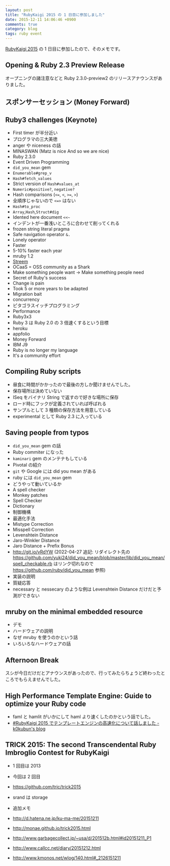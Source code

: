 ```yaml
---
layout: post
title: "RubyKaigi 2015 の 1 日目に参加しました"
date: 2015-12-11 14:06:46 +0900
comments: true
category: blog
tags: ruby event
---
```

[RubyKaigi 2015](http://rubykaigi.org/2015 "RubyKaigi 2015") の 1 日目に参加したので、そのメモです。

<!--more-->

## Opening & Ruby 2.3 Preview Release

オープニングの諸注意などと Ruby 2.3.0-preview2 のリリースアナウンスがありました。

## スポンサーセッション (Money Forward)

## Ruby3 challenges (Keynote)

- First timer が半分近い
- プログラマの三大美徳
- anger や niceness の話
- MINASWAN (Matz is nice And so we are nice)
- Ruby 2.3.0
- Event Driven Programming
- `did_you_mean` gem
- `Enumerable#grep_v`
- `Hash#fetch_values`
- Strict version of `Hash#values_at`
- `Numeric#positive?`, `negative?`
- Hash comparisons (`<=`, `<`, `>=`, `>`)
- 全順序じゃないので `<=>` はない
- `Hash#to_proc`
- `Array`,`Hash`,`Struct#dig`
- Idented here document `<<~`
- インデントが一番浅いところに合わせて削ってくれる
- frozen string literal pragma
- Safe navigation operator `&.`
- Lonely operator
- Faster
- 5-10% faster each year
- mruby 1.2
- [Streem](https://github.com/matz/streem)
- OCaaS = OSS community as a Shark
- Make something people want → Make something people need
- Secret of Ruby's success
- Change is pain
- Took 5 or more years to be adapted
- Migration bait
- concurrency
- ピタゴラスイッチプログラミング
- Performance
- Ruby3x3
- Ruby 3 は Ruby 2.0 の 3 倍速くするという目標
- heroku
- appfolio
- Money Forward
- IBM J9
- Ruby is no longer my language
- It's a community effort

## Compiling Ruby scripts

- 昼食に時間がかかったので最後の方しか聞けませんでした。
- 保存場所は決めていない
- ISeq をバイナリ String で返すので好きな場所に保存
- ロード時にフックが定義されていれば呼ばれる
- サンプルとして 3 種類の保存方法を用意している
- experimental として Ruby 2.3 に入っている

## Saving people from typos

- `did_you_mean` gem の話
- Ruby commiter になった
- `kaminari` gem のメンテナもしている
- Pivotal の紹介
- `git` や Google には did you mean がある
- ruby には `did_you_mean` gem
- どうやって動いているか
- A spell checker
- Monkey patches
- Spell Checker
- Dictionary
- 制御機構
- 最適化手法
- Mistype Correction
- Misspell Correction
- Levenshtein Distance
- Jaro-Winkler Distance
- Jaro Distance + Prefix Bonus
- http://git.io/vRdYW (2022-04-27 追記: リダイレクト先の https://github.com/yuki24/did_you_mean/blob/master/lib/did_you_mean/spell_checkable.rb はリンク切れなので <https://github.com/ruby/did_you_mean> 参照)
- 実装の説明
- 質疑応答
- necessary と nessecary のような例は Levenshtein Distance だけだと予測ができない

## mruby on the minimal embedded resource

- デモ
- ハードウェアの説明
- なぜ mruby を使うのかという話
- いろいろなハードウェアの話

## Afternoon Break

スシが今日だけだとアナウンスがあったので、行ってみたらちょうど終わったところでもらえませんでした。

## High Performance Template Engine: Guide to optimize your Ruby code

- faml と hamlit がいかにして haml より速くしたのかという話でした。
- [#RubyKaigi 2015 でテンプレートエンジンの高速化について話しました - k0kubun's blog](http://k0kubun.hatenablog.com/entry/2015/12/12/000037 "#RubyKaigi 2015 でテンプレートエンジンの高速化について話しました - k0kubun's blog")

## TRICK 2015: The second Transcendental Ruby Imbroglio Contest for RubyKaigi

- 1 回目は 2013
- 今回は 2 回目
- <https://github.com/tric/trick2015>
- srand は storage

- 追加メモ
- <http://d.hatena.ne.jp/ku-ma-me/20151211>
- <http://monae.github.io/trick2015.html>
- <http://www.garbagecollect.jp/~usa/d/201512b.html#id20151211_P1>
- <http://www.callcc.net/diary/20151212.html>
- <http://www.kmonos.net/wlog/140.html#_2126151211>
